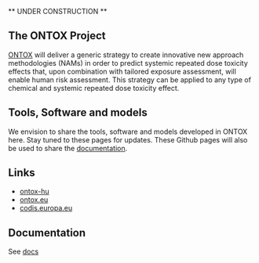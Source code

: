 
\*\* UNDER CONSTRUCTION \*\*

## The ONTOX Project

[ONTOX](ONTOX%20will%20deliver%20a%20generic%20strategy%20to%20create%20innovative%20new%20approach%20methodologies%20(NAMs)%20in%20order%20to%20predict%20systemic%20repeated%20dose%20toxicity%20effects%20that,%20upon%20combination%20with%20tailored%20exposure%20assessment,%20will%20enable%20human%20risk%20assessment.%20This%20strategy%20can%20be%20applied%20to%20any%20type%20of%20chemical%20and%20systemic%20repeated%20dose%20toxicity%20effect.)
will deliver a generic strategy to create innovative new approach
methodologies (NAMs) in order to predict systemic repeated dose toxicity
effects that, upon combination with tailored exposure assessment, will
enable human risk assessment. This strategy can be applied to any type
of chemical and systemic repeated dose toxicity effect.

## Tools, Software and models

We envision to share the tools, software and models developed in ONTOX
here. Stay tuned to these pages for updates. These Github pages will
also be used to share the [documentation](/docs/docs.html).

## Links

-   [ontox-hu](https://github.com/ontox-hu)
-   [ontox.eu](https://ontox-project.eu/)
-   [codis.europa.eu](https://cordis.europa.eu/project/id/963845)

## Documentation

See [docs](/docs/docs.html)
